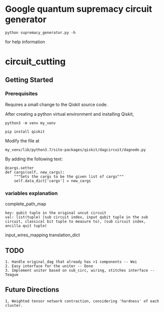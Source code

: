 # Google quantum supremacy circuit generator
```
python supremacy_generator.py -h
```
for help information

# circuit_cutting
## Getting Started

### Prerequisites

Requires a small change to the Qiskit source code.

After creating a python virtual environment and installing Qiskit,

```
python3 -m venv my_venv

pip install qiskit
```

Modify the file at

```
my_venv/lib/python3.7/site-packages/qiskit/dagcircuit/dagnode.py
```

By adding the following text:

```
@cargs.setter
def cargs(self, new_cargs):
    """Sets the cargs to be the given list of cargs"""
    self.data_dict['cargs'] = new_cargs
```
### variables explanation
complete_path_map
```
key: qubit tuple in the original uncut circuit
val: list(tuple) (sub circuit index, input qubit tuple in the sub circuit, classical bit tuple to measure to), (sub circuit index, ancilla quit tuple)
```
input_wires_mapping
translation_dict
## TODO

```
1. Handle original_dag that already has >1 components -- Wei
2. Easy interface for the uniter -- Done
3. Implement uniter based on sub_circ, wiring, stitches interface -- Teague
```
## Future Directions

```
1. Weighted tensor network contraction, considering 'hardness' of each cluster.
```
